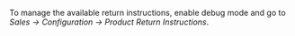 To manage the available return instructions, enable debug mode and go to
*Sales -\> Configuration -\> Product Return Instructions*.
